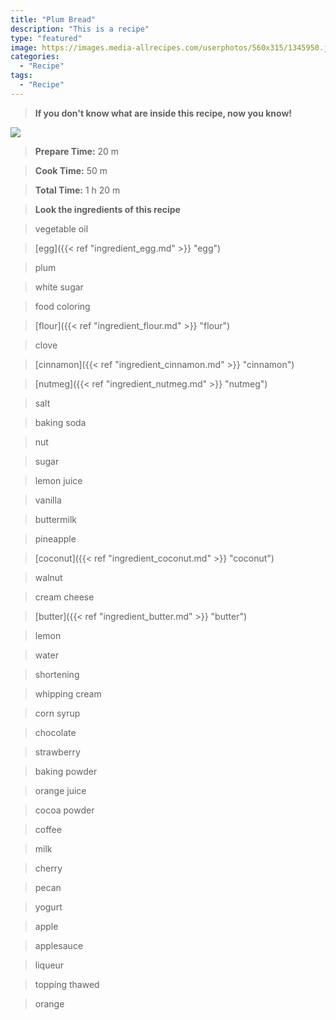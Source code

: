 ```yaml
---
title: "Plum Bread"
description: "This is a recipe"
type: "featured"
image: https://images.media-allrecipes.com/userphotos/560x315/1345950.jpg
categories: 
  - "Recipe"
tags: 
  - "Recipe"
---
```



>**If you don't know what are inside this recipe, now you know!**

![](../images/Recipes-Banner.jpg)
> **Prepare Time:** 20 m


> **Cook Time:** 50 m


> **Total Time:** 1 h 20 m

> **Look the ingredients of this recipe**

> vegetable oil

> [egg]({{< ref "ingredient_egg.md" >}} "egg")

> plum

> white sugar

> food coloring

> [flour]({{< ref "ingredient_flour.md" >}} "flour")

> clove

> [cinnamon]({{< ref "ingredient_cinnamon.md" >}} "cinnamon")

> [nutmeg]({{< ref "ingredient_nutmeg.md" >}} "nutmeg")

> salt

> baking soda

> nut

> sugar

> lemon juice

> vanilla

> buttermilk

> pineapple

> [coconut]({{< ref "ingredient_coconut.md" >}} "coconut")

> walnut

> cream cheese

> [butter]({{< ref "ingredient_butter.md" >}} "butter")

> lemon

> water

> shortening

> whipping cream

> corn syrup

> chocolate

> strawberry

> baking powder

> orange juice

> cocoa powder

> coffee

> milk

> cherry

> pecan

> yogurt

> apple

> applesauce

> liqueur

> topping thawed

> orange

